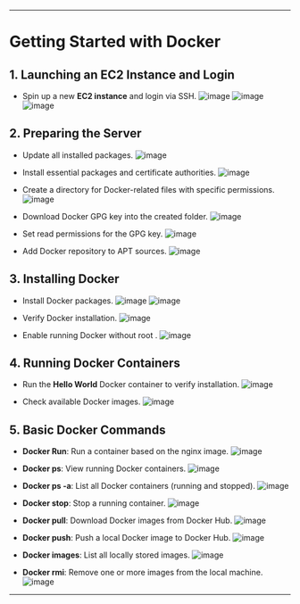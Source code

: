 
---

# Getting Started with Docker

## 1. Launching an EC2 Instance and Login

- Spin up a new **EC2 instance** and login via SSH.
  ![image](https://github.com/user-attachments/assets/5b13f061-94b9-4730-82d4-da6ed3045892)
  ![image](https://github.com/user-attachments/assets/c940aedc-fd57-433c-8425-77e14609dfa6)
  ![image](https://github.com/user-attachments/assets/50ca841b-c51a-4094-bdb8-3ce9e8cb231e)

## 2. Preparing the Server

- Update all installed packages.
  ![image](https://github.com/user-attachments/assets/bc5765c7-e633-4260-aea5-4cfa91b85699)

- Install essential packages and certificate authorities.
  ![image](https://github.com/user-attachments/assets/6e24796c-02f6-4f56-bf68-25115af07c8b)

- Create a directory for Docker-related files with specific permissions.
  ![image](https://github.com/user-attachments/assets/bab87863-b617-45ed-bb7e-4a019ae4c519)

- Download Docker GPG key into the created folder.
  ![image](https://github.com/user-attachments/assets/da4466d7-6100-4581-8a5e-68405ebd5ca4)

- Set read permissions for the GPG key.
  ![image](https://github.com/user-attachments/assets/f77e880b-6e77-43f8-ad3a-9d28ab2dd534)

- Add Docker repository to APT sources.
  ![image](https://github.com/user-attachments/assets/1940a4dc-20db-48bd-b7d8-a48f6f7d578a)

## 3. Installing Docker

- Install Docker packages.
  ![image](https://github.com/user-attachments/assets/ae70ad99-924c-4f2f-b572-1ede31444cfa)
  ![image](https://github.com/user-attachments/assets/bfea9c50-5761-477b-bc64-41759a092e24)

- Verify Docker installation.
  ![image](https://github.com/user-attachments/assets/4e6f889d-e5cc-4f93-9a18-004b4de29ad1)

- Enable running Docker without root .
  ![image](https://github.com/user-attachments/assets/a5d1bf72-3a54-4a79-b7f5-cf41dee5a9fb)

## 4. Running Docker Containers

- Run the **Hello World** Docker container to verify installation.
  ![image](https://github.com/user-attachments/assets/a60e0185-bb59-4e5b-b670-c4d929863386)

- Check available Docker images.
  ![image](https://github.com/user-attachments/assets/72436dd8-ef95-4656-8fd3-d65e116ee175)

## 5. Basic Docker Commands

- **Docker Run**: Run a container based on the nginx image.
  ![image](https://github.com/user-attachments/assets/810529a0-680d-4a65-b0bc-947e9ea1c9b1)

- **Docker ps**: View running Docker containers.
  ![image](https://github.com/user-attachments/assets/c89e6ecc-f8fc-4e65-aa23-8df71fa9467f)

- **Docker ps -a**: List all Docker containers (running and stopped).
  ![image](https://github.com/user-attachments/assets/4edccdc5-59b2-4a9b-83b6-af3c56495d39)

- **Docker stop**: Stop a running container.
  ![image](https://github.com/user-attachments/assets/4ef770e0-2e51-4762-b478-62563549e9eb)

- **Docker pull**: Download Docker images from Docker Hub.
  ![image](https://github.com/user-attachments/assets/774f7adf-fb16-4258-b38f-acdf7b4ca068)

- **Docker push**: Push a local Docker image to Docker Hub.
  ![image](https://github.com/user-attachments/assets/6f199c95-a6f8-48dc-80fb-5a61208a966a)

- **Docker images**: List all locally stored images.
  ![image](https://github.com/user-attachments/assets/daa98603-cad3-4ebc-b59c-5a54295c0d97)

- **Docker rmi**: Remove one or more images from the local machine.
  ![image](https://github.com/user-attachments/assets/2079ecb6-8c10-401d-892c-98d7b546d24e)

---

